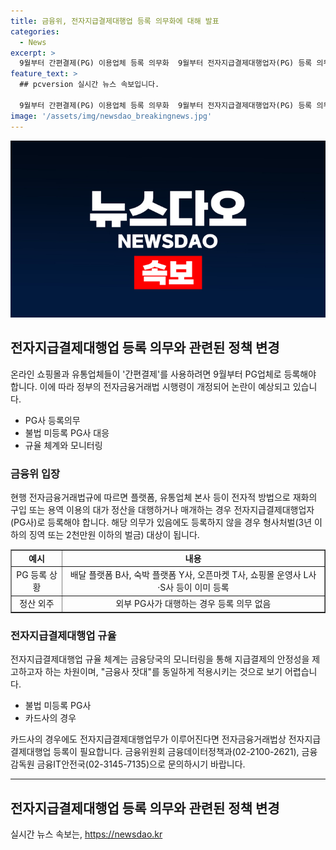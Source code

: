```yaml
---
title: 금융위, 전자지급결제대행업 등록 의무화에 대해 발표
categories:
  - News
excerpt: >
  9월부터 간편결제(PG) 이용업체 등록 의무화  9월부터 전자지급결제대행업자(PG) 등록 의무화로 논란 예상. 유통업체 등은 현재도 합법적으로 등록되어 영업 중. 등록은 결제 안정성을 위한 조치이며, 금융사와 다른 규제 수준. 전자지급결제대행업도 금융당국 모니터링으로 안정성 강화.
feature_text: >
  ## pcversion 실시간 뉴스 속보입니다.

  9월부터 간편결제(PG) 이용업체 등록 의무화  9월부터 전자지급결제대행업자(PG) 등록 의무화로 논란 예상. 유통업체 등은 현재도 합법적으로 등록되어 영업 중. 등록은 결제 안정성을 위한 조치이며, 금융사와 다른 규제 수준. 전자지급결제대행업도 금융당국 모니터링으로 안정성 강화.
image: '/assets/img/newsdao_breakingnews.jpg'
---
```


<p><img src="/assets/img/newsdao_breakingnews.jpg" alt="pcversion 속보" /></p>

<h2 data-ke-size="size26">전자지급결제대행업 등록 의무와 관련된 정책 변경</h2>

<p data-ke-size="size16">온라인 쇼핑몰과 유통업체들이 '간편결제'를 사용하려면 9월부터 PG업체로 등록해야 합니다. 이에 따라 정부의 전자금융거래법 시행령이 개정되어 논란이 예상되고 있습니다.</p>

<ul>
    <li>PG사 등록의무</li>
    <li>불법 미등록 PG사 대응</li>
    <li>규율 체계와 모니터링</li>
</ul>

<h3>금융위 입장</h3>

<p data-ke-size="size16">현행 전자금융거래법규에 따르면 플랫폼, 유통업체 본사 등이 전자적 방법으로 재화의 구입 또는 용역 이용의 대가 정산을 대행하거나 매개하는 경우 전자지급결제대행업자(PG사)로 등록해야 합니다. 해당 의무가 있음에도 등록하지 않을 경우 형사처벌(3년 이하의 징역 또는 2천만원 이하의 벌금) 대상이 됩니다.</p>

<table style="width: 100%;" border="1">
<tbody>
<tr>
<td style="text-align: center; height: 17px;"><b>예시</b></td>
<td style="text-align: center; height: 17px;"><b>내용</b></td>
</tr>
<tr>
<td style="text-align: center; height: 17px;">PG 등록 상황</td>
<td style="text-align: center; height: 17px;">배달 플랫폼 B사, 숙박 플랫폼 Y사, 오픈마켓 T사, 쇼핑몰 운영사 L사·S사 등이 이미 등록</td>
</tr>
<tr>
<td style="text-align: center; height: 17px;">정산 외주</td>
<td style="text-align: center; height: 17px;">외부 PG사가 대행하는 경우 등록 의무 없음</td>
</tr>
</tbody>
</table>

<h3>전자지급결제대행업 규율</h3>

<p data-ke-size="size16">전자지급결제대행업 규율 체계는 금융당국의 모니터링을 통해 지급결제의 안정성을 제고하고자 하는 차원이며, "금융사 잣대"를 동일하게 적용시키는 것으로 보기 어렵습니다.</p>

<ul>
    <li>불법 미등록 PG사</li>
    <li>카드사의 경우</li>
</ul>

<p data-ke-size="size16">카드사의 경우에도 전자지급결제대행업무가 이루어진다면 전자금융거래법상 전자지급결제대행업 등록이 필요합니다. 금융위원회 금융데이터정책과(02-2100-2621), 금융감독원 금융IT안전국(02-3145-7135)으로 문의하시기 바랍니다.</p>

<p data-ke-size="size16"></p>

<hr>

<p data-ke-size="size16"></p>

<h2 data-ke-size="size26">전자지급결제대행업 등록 의무와 관련된 정책 변경</h2>

<p data-ke-size="size16"></p>
실시간 뉴스 속보는, <a href="https://newsdao.kr" rel="dofollow">https://newsdao.kr</a>


